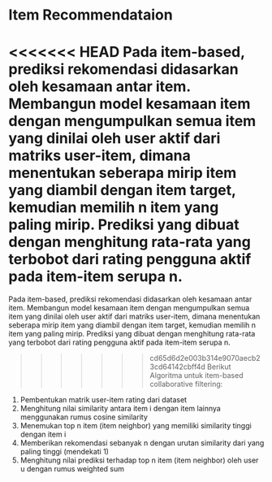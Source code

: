 # Item Recommendataion

<<<<<<< HEAD
 Pada item-based, prediksi rekomendasi didasarkan oleh kesamaan antar item. Membangun model kesamaan item dengan mengumpulkan semua item yang dinilai oleh user aktif dari matriks user-item, dimana menentukan seberapa mirip item yang diambil dengan item target, kemudian memilih n item yang paling mirip. Prediksi yang dibuat dengan menghitung rata-rata yang terbobot dari rating pengguna aktif pada item-item serupa n. 
=======
Pada item-based, prediksi rekomendasi didasarkan oleh kesamaan antar item. Membangun model kesamaan item dengan mengumpulkan semua item yang dinilai oleh user aktif dari matriks user-item, dimana menentukan seberapa mirip item yang diambil dengan item target, kemudian memilih n item yang paling mirip. Prediksi yang dibuat dengan menghitung rata-rata yang terbobot dari rating pengguna aktif pada item-item serupa n. 
>>>>>>> cd65d6d2e003b314e9070aecb23cd64142cbff4d
Berikut Algoritma untuk item-based collaborative filtering:
1.	Pembentukan matrik user-item rating dari dataset
2.	Menghitung nilai similarity antara item i dengan item lainnya menggunakan rumus  cosine similarity
3.	Menemukan top n item (item neighbor) yang memiliki similarity tinggi dengan item i
4.  Memberikan rekomendasi sebanyak n dengan urutan similarity dari yang paling tinggi (mendekati 1)
5.	Menghitung nilai prediksi terhadap top n item (item neighbor) oleh user u dengan rumus weighted sum
